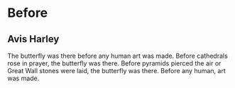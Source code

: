 # Before
## Avis Harley
The butterfly was there
before any human art was made.
Before cathedrals rose in prayer,
the butterfly was there.
Before pyramids pierced the air
or Great Wall stones were laid,
the butterfly was there.
Before any human, art was made.